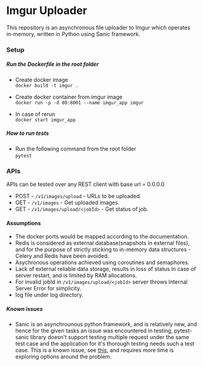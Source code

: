 # Imgur Uploader #

This repository is an asynchronous file uploader to Imgur which operates in-memory, written in Python using Sanic framework.


### Setup ###

#####  Run the Dockerfile in the root folder

* Create docker image<br>
`docker build -t imgur .`

* Create docker container from imgur image<br>
`docker run -p -d 80:8001 --name imgur_app imgur`

* In case of rerun<br>
`docker start imgur_app`


##### How to run tests
* Run the following command from the root folder <br>
`pytest`

### APIs

APIs can be tested over any REST client with base url = 0.0.0.0

* POST - `/v1/images/upload` - URLs to be uploaded.
* GET - `/v1/images` - Get uploaded images.
* GET - `/v1/images/upload/<jobId>` - Get status of job.

#### Assumptions
* The docker ports would be mapped according to the documentation.
* Redis is considered as external database(snapshots in external files), and for the purpose of strictly sticking to in-memory
 data structures - Celery and Redis have been avoided. 
* Asychronous operations achieved using coroutines and semaphores. 
* Lack of external reliable data storage, results in loss of status in case of server restart, and is limited by RAM allocations. 
* For invalid jobId in `/v1/images/upload/<jobId>` server throws Internal Server Error for simplicity.
* log file under log directory.  

##### Known issues
* Sanic is an asynchrounous python framework, and is relatively new, and hence for the given tasks an issue was encountered in testing, 
pytest-sanic library doesn't support testing multiple request under the same test case and the application for it's thorough testing needs such a test case.
This is a known issue, see [this](https://github.com/huge-success/sanic/issues/988), and requires more time is exploring options around the problem.
